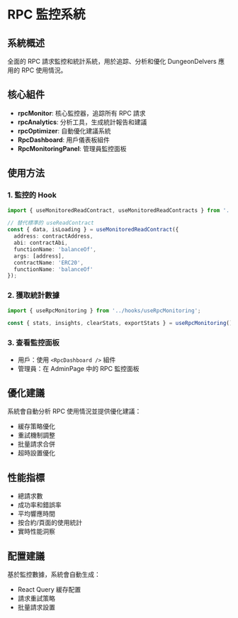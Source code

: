 # RPC 監控系統

## 系統概述
全面的 RPC 請求監控和統計系統，用於追踪、分析和優化 DungeonDelvers 應用的 RPC 使用情況。

## 核心組件
- **rpcMonitor**: 核心監控器，追踪所有 RPC 請求
- **rpcAnalytics**: 分析工具，生成統計報告和建議
- **rpcOptimizer**: 自動優化建議系統
- **RpcDashboard**: 用戶儀表板組件
- **RpcMonitoringPanel**: 管理員監控面板

## 使用方法

### 1. 監控的 Hook
```typescript
import { useMonitoredReadContract, useMonitoredReadContracts } from '../hooks/useMonitoredContract';

// 替代標準的 useReadContract
const { data, isLoading } = useMonitoredReadContract({
  address: contractAddress,
  abi: contractAbi,
  functionName: 'balanceOf',
  args: [address],
  contractName: 'ERC20',
  functionName: 'balanceOf'
});
```

### 2. 獲取統計數據
```typescript
import { useRpcMonitoring } from '../hooks/useRpcMonitoring';

const { stats, insights, clearStats, exportStats } = useRpcMonitoring();
```

### 3. 查看監控面板
- 用戶：使用 `<RpcDashboard />` 組件
- 管理員：在 AdminPage 中的 RPC 監控面板

## 優化建議
系統會自動分析 RPC 使用情況並提供優化建議：
- 緩存策略優化
- 重試機制調整
- 批量請求合併
- 超時設置優化

## 性能指標
- 總請求數
- 成功率和錯誤率
- 平均響應時間
- 按合約/頁面的使用統計
- 實時性能洞察

## 配置建議
基於監控數據，系統會自動生成：
- React Query 緩存配置
- 請求重試策略
- 批量請求設置
